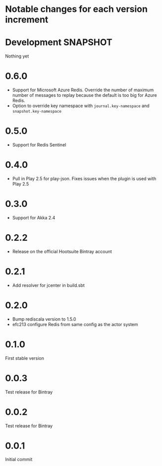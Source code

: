 # Notable changes for each version increment

# Development SNAPSHOT
Nothing yet

# 0.6.0
- Support for Microsoft Azure Redis. Override the number of maximum number of messages to replay because the default is too big for Azure Redis.
- Option to override key namespace with `journal.key-namespace` and `snapshot.key-namespace`

# 0.5.0
- Support for Redis Sentinel

# 0.4.0
- Pull in Play 2.5 for play-json. Fixes issues when the plugin is used with Play 2.5

# 0.3.0
- Support for Akka 2.4

# 0.2.2
- Release on the official Hootsuite Bintray account

# 0.2.1
- Add resolver for jcenter in build.sbt

# 0.2.0
- Bump rediscala version to 1.5.0
- efc213 configure Redis from same config as the actor system

# 0.1.0
First stable version

# 0.0.3
Test release for Bintray

# 0.0.2
Test release for Bintray

# 0.0.1
Initial commit
